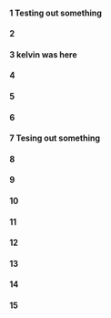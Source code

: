 #### 1 Testing out something 
#### 2
#### 3 kelvin was here
#### 4
#### 5
#### 6
#### 7 Tesing out something
#### 8
#### 9
#### 10
#### 11
#### 12
#### 13
#### 14
#### 15